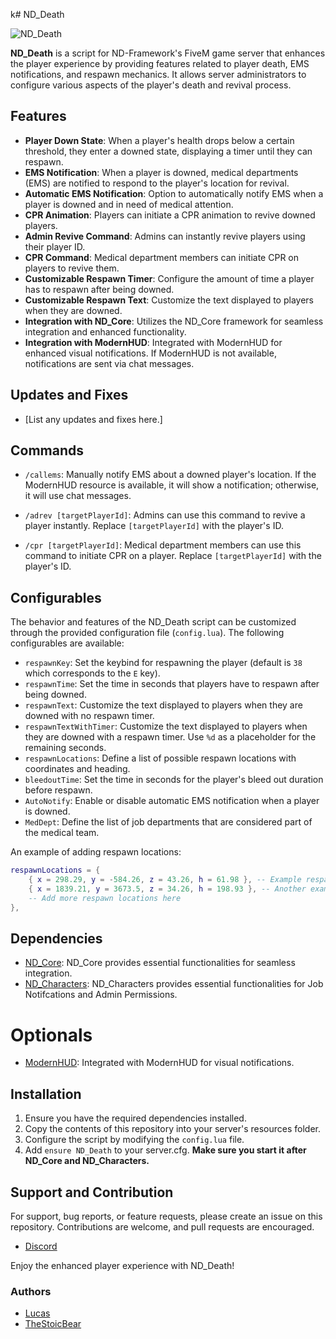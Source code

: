 k# ND_Death 

![ND_Death](https://github.com/lucaswydx/ND_Death/assets/59517854/75ddd531-b97a-4620-b893-a2e9c6e0041b)

**ND_Death** is a script for ND-Framework's FiveM game server that enhances the player experience by providing features related to player death, EMS notifications, and respawn mechanics. It allows server administrators to configure various aspects of the player's death and revival process.

## Features

- **Player Down State**: When a player's health drops below a certain threshold, they enter a downed state, displaying a timer until they can respawn.
- **EMS Notification**: When a player is downed, medical departments (EMS) are notified to respond to the player's location for revival.
- **Automatic EMS Notification**: Option to automatically notify EMS when a player is downed and in need of medical attention.
- **CPR Animation**: Players can initiate a CPR animation to revive downed players.
- **Admin Revive Command**: Admins can instantly revive players using their player ID.
- **CPR Command**: Medical department members can initiate CPR on players to revive them.
- **Customizable Respawn Timer**: Configure the amount of time a player has to respawn after being downed.
- **Customizable Respawn Text**: Customize the text displayed to players when they are downed.
- **Integration with ND_Core**: Utilizes the ND_Core framework for seamless integration and enhanced functionality.
- **Integration with ModernHUD**: Integrated with ModernHUD for enhanced visual notifications. If ModernHUD is not available, notifications are sent via chat messages.

## Updates and Fixes

- [List any updates and fixes here.]

## Commands

- `/callems`: Manually notify EMS about a downed player's location. If the ModernHUD resource is available, it will show a notification; otherwise, it will use chat messages.

- `/adrev [targetPlayerId]`: Admins can use this command to revive a player instantly. Replace `[targetPlayerId]` with the player's ID.

- `/cpr [targetPlayerId]`: Medical department members can use this command to initiate CPR on a player. Replace `[targetPlayerId]` with the player's ID.

## Configurables

The behavior and features of the ND_Death script can be customized through the provided configuration file (`config.lua`). The following configurables are available:

- `respawnKey`: Set the keybind for respawning the player (default is `38` which corresponds to the `E` key).
- `respawnTime`: Set the time in seconds that players have to respawn after being downed.
- `respawnText`: Customize the text displayed to players when they are downed with no respawn timer.
- `respawnTextWithTimer`: Customize the text displayed to players when they are downed with a respawn timer. Use `%d` as a placeholder for the remaining seconds.
- `respawnLocations`: Define a list of possible respawn locations with coordinates and heading.
- `bleedoutTime`: Set the time in seconds for the player's bleed out duration before respawn.
- `AutoNotify`: Enable or disable automatic EMS notification when a player is downed.
- `MedDept`: Define the list of job departments that are considered part of the medical team.

An example of adding respawn locations:

```lua
respawnLocations = {
    { x = 298.29, y = -584.26, z = 43.26, h = 61.98 }, -- Example respawn location
    { x = 1839.21, y = 3673.5, z = 34.26, h = 198.93 }, -- Another example respawn location
    -- Add more respawn locations here
},
```
## Dependencies

- [ND_Core](https://github.com/ND-Framework/ND-Core): ND_Core provides essential functionalities for seamless integration.
- [ND_Characters](https://github.com/ND-Framework/ND_Characters): ND_Characters provides essential functionalities for Job Notifcations and Admin Permissions.

# Optionals

- [ModernHUD](https://andyyy.tebex.io/): Integrated with ModernHUD for visual notifications.

## Installation

1. Ensure you have the required dependencies installed.
2. Copy the contents of this repository into your server's resources folder.
3. Configure the script by modifying the `config.lua` file.
4. Add `ensure ND_Death` to your server.cfg. **Make sure you start it after ND_Core and ND_Characters.**

## Support and Contribution

For support, bug reports, or feature requests, please create an issue on this repository. Contributions are welcome, and pull requests are encouraged.

- [Discord](https://discord.gg/andys-development-857672921912836116)

Enjoy the enhanced player experience with ND_Death!

### Authors
- [Lucas](https://github.com/lucaswydx)
- [TheStoicBear](https://github.com/TheStoicBear)
